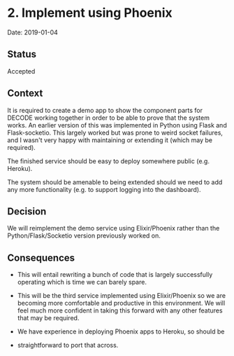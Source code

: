 # 2. Implement using Phoenix

Date: 2019-01-04

## Status

Accepted

## Context

It is required to create a demo app to show the component parts for DECODE
working together in order to be able to prove that the system works. An
earlier version of this was implemented in Python using Flask and
Flask-socketio. This largely worked but was prone to weird socket failures,
and I wasn't very happy with maintaining or extending it (which may be
required).

The finished service should be easy to deploy somewhere public (e.g. Heroku).

The system should be amenable to being extended should we need to add any
more functionality (e.g. to support logging into the dashboard).

## Decision

We will reimplement the demo service using Elixir/Phoenix rather than the
Python/Flask/Socketio version previously worked on.

## Consequences

* This will entail rewriting a bunch of code that is largely successfully
  operating which is time we can barely spare.

* This will be the third service implemented using Elixir/Phoenix so we are
  becoming more comfortable and productive in this environment. We will feel
  much more confident in taking this forward with any other features that may
  be required.

* We have experience in deploying Phoenix apps to Heroku, so should be
* straightforward to port that across.
